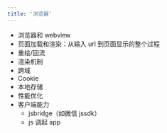 ```yaml
---
title: '浏览器'
---
```


- 浏览器和 webview
- 页面加载和渲染：从输入 url 到页面显示的整个过程
- 重绘/回流
- 渲染机制
- 跨域
- Cookie
- 本地存储
- 性能优化
- 客户端能力
  - jsbridge（如微信 jssdk）
  - js 调起 app
